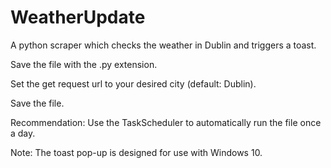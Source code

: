 # WeatherUpdate
A python scraper which checks the weather in Dublin and triggers a toast.

Save the file with the .py extension.

Set the get request url to your desired city (default: Dublin).

Save the file.

Recommendation: Use the TaskScheduler to automatically run the file once a day.

Note: The toast pop-up is designed for use with Windows 10.  
